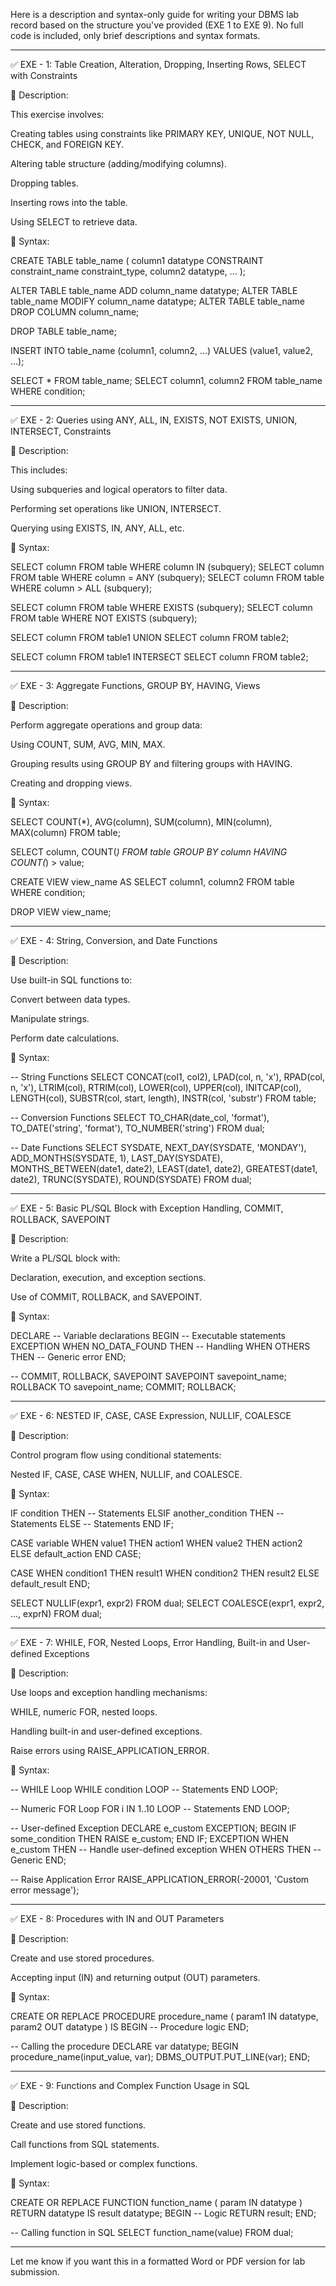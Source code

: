 Here is a description and syntax-only guide for writing your DBMS lab record based on the structure you've provided (EXE 1 to EXE 9). No full code is included, only brief descriptions and syntax formats.


---

✅ EXE - 1: Table Creation, Alteration, Dropping, Inserting Rows, SELECT with Constraints

📌 Description:

This exercise involves:

Creating tables using constraints like PRIMARY KEY, UNIQUE, NOT NULL, CHECK, and FOREIGN KEY.

Altering table structure (adding/modifying columns).

Dropping tables.

Inserting rows into the table.

Using SELECT to retrieve data.


🧾 Syntax:

CREATE TABLE table_name (
    column1 datatype CONSTRAINT constraint_name constraint_type,
    column2 datatype,
    ...
);

ALTER TABLE table_name ADD column_name datatype;
ALTER TABLE table_name MODIFY column_name datatype;
ALTER TABLE table_name DROP COLUMN column_name;

DROP TABLE table_name;

INSERT INTO table_name (column1, column2, ...) VALUES (value1, value2, ...);

SELECT * FROM table_name;
SELECT column1, column2 FROM table_name WHERE condition;


---

✅ EXE - 2: Queries using ANY, ALL, IN, EXISTS, NOT EXISTS, UNION, INTERSECT, Constraints

📌 Description:

This includes:

Using subqueries and logical operators to filter data.

Performing set operations like UNION, INTERSECT.

Querying using EXISTS, IN, ANY, ALL, etc.


🧾 Syntax:

SELECT column FROM table WHERE column IN (subquery);
SELECT column FROM table WHERE column = ANY (subquery);
SELECT column FROM table WHERE column > ALL (subquery);

SELECT column FROM table WHERE EXISTS (subquery);
SELECT column FROM table WHERE NOT EXISTS (subquery);

SELECT column FROM table1
UNION
SELECT column FROM table2;

SELECT column FROM table1
INTERSECT
SELECT column FROM table2;


---

✅ EXE - 3: Aggregate Functions, GROUP BY, HAVING, Views

📌 Description:

Perform aggregate operations and group data:

Using COUNT, SUM, AVG, MIN, MAX.

Grouping results using GROUP BY and filtering groups with HAVING.

Creating and dropping views.


🧾 Syntax:

SELECT COUNT(*), AVG(column), SUM(column), MIN(column), MAX(column) FROM table;

SELECT column, COUNT(*) FROM table
GROUP BY column
HAVING COUNT(*) > value;

CREATE VIEW view_name AS
SELECT column1, column2 FROM table WHERE condition;

DROP VIEW view_name;


---

✅ EXE - 4: String, Conversion, and Date Functions

📌 Description:

Use built-in SQL functions to:

Convert between data types.

Manipulate strings.

Perform date calculations.


🧾 Syntax:

-- String Functions
SELECT CONCAT(col1, col2), LPAD(col, n, 'x'), RPAD(col, n, 'x'), 
LTRIM(col), RTRIM(col), LOWER(col), UPPER(col), INITCAP(col),
LENGTH(col), SUBSTR(col, start, length), INSTR(col, 'substr') FROM table;

-- Conversion Functions
SELECT TO_CHAR(date_col, 'format'), TO_DATE('string', 'format'), TO_NUMBER('string') FROM dual;

-- Date Functions
SELECT SYSDATE, NEXT_DAY(SYSDATE, 'MONDAY'), ADD_MONTHS(SYSDATE, 1), 
LAST_DAY(SYSDATE), MONTHS_BETWEEN(date1, date2), 
LEAST(date1, date2), GREATEST(date1, date2), 
TRUNC(SYSDATE), ROUND(SYSDATE) FROM dual;


---

✅ EXE - 5: Basic PL/SQL Block with Exception Handling, COMMIT, ROLLBACK, SAVEPOINT

📌 Description:

Write a PL/SQL block with:

Declaration, execution, and exception sections.

Use of COMMIT, ROLLBACK, and SAVEPOINT.


🧾 Syntax:

DECLARE
  -- Variable declarations
BEGIN
  -- Executable statements
EXCEPTION
  WHEN NO_DATA_FOUND THEN
    -- Handling
  WHEN OTHERS THEN
    -- Generic error
END;

-- COMMIT, ROLLBACK, SAVEPOINT
SAVEPOINT savepoint_name;
ROLLBACK TO savepoint_name;
COMMIT;
ROLLBACK;


---

✅ EXE - 6: NESTED IF, CASE, CASE Expression, NULLIF, COALESCE

📌 Description:

Control program flow using conditional statements:

Nested IF, CASE, CASE WHEN, NULLIF, and COALESCE.


🧾 Syntax:

IF condition THEN
  -- Statements
ELSIF another_condition THEN
  -- Statements
ELSE
  -- Statements
END IF;

CASE variable
  WHEN value1 THEN action1
  WHEN value2 THEN action2
  ELSE default_action
END CASE;

CASE
  WHEN condition1 THEN result1
  WHEN condition2 THEN result2
  ELSE default_result
END;

SELECT NULLIF(expr1, expr2) FROM dual;
SELECT COALESCE(expr1, expr2, ..., exprN) FROM dual;


---

✅ EXE - 7: WHILE, FOR, Nested Loops, Error Handling, Built-in and User-defined Exceptions

📌 Description:

Use loops and exception handling mechanisms:

WHILE, numeric FOR, nested loops.

Handling built-in and user-defined exceptions.

Raise errors using RAISE_APPLICATION_ERROR.


🧾 Syntax:

-- WHILE Loop
WHILE condition LOOP
  -- Statements
END LOOP;

-- Numeric FOR Loop
FOR i IN 1..10 LOOP
  -- Statements
END LOOP;

-- User-defined Exception
DECLARE
  e_custom EXCEPTION;
BEGIN
  IF some_condition THEN
    RAISE e_custom;
  END IF;
EXCEPTION
  WHEN e_custom THEN
    -- Handle user-defined exception
  WHEN OTHERS THEN
    -- Generic
END;

-- Raise Application Error
RAISE_APPLICATION_ERROR(-20001, 'Custom error message');


---

✅ EXE - 8: Procedures with IN and OUT Parameters

📌 Description:

Create and use stored procedures.

Accepting input (IN) and returning output (OUT) parameters.


🧾 Syntax:

CREATE OR REPLACE PROCEDURE procedure_name (
  param1 IN datatype,
  param2 OUT datatype
)
IS
BEGIN
  -- Procedure logic
END;

-- Calling the procedure
DECLARE
  var datatype;
BEGIN
  procedure_name(input_value, var);
  DBMS_OUTPUT.PUT_LINE(var);
END;


---

✅ EXE - 9: Functions and Complex Function Usage in SQL

📌 Description:

Create and use stored functions.

Call functions from SQL statements.

Implement logic-based or complex functions.


🧾 Syntax:

CREATE OR REPLACE FUNCTION function_name (
  param IN datatype
)
RETURN datatype
IS
  result datatype;
BEGIN
  -- Logic
  RETURN result;
END;

-- Calling function in SQL
SELECT function_name(value) FROM dual;


---

Let me know if you want this in a formatted Word or PDF version for lab submission.

